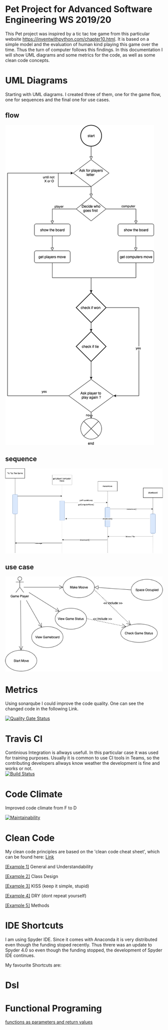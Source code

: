 # Pet Project for Advanced Software Engineering WS 2019/20
This Pet project was inspired by a tic tac toe game from this particular website <https://inventwithpython.com/chapter10.html>. It is based on a simple model and the evaluation of human kind playing this game over the time. Thus the turn of computer follows this findings. In this documentation I will show UML diagrams and some metrics for the code, as well as some clean code concepts.

# UML Diagrams
Starting with UML diagrams. I created three of them, one for the game flow, one for sequences and the final one for use cases.
## flow
![flow diagram](https://github.com/knschuckmann/pet_project/blob/master/UML/flow/flow%20Diagram.png)
## sequence
![sequence diagram](https://github.com/knschuckmann/pet_project/blob/master/UML/sequence/sequence%20Diagram-Page-2.png)
## use case
![use case diagram](https://github.com/knschuckmann/pet_project/blob/master/UML/use%20case/use%20case%20Diagram.png)

# Metrics
Using sonarqube I could improve the code quality. One can see the changed code in the following Link.

[![Quality Gate Status](https://sonarcloud.io/api/project_badges/measure?project=knschuckmann_pet_project&metric=alert_status)](https://sonarcloud.io/dashboard?id=knschuckmann_pet_project)

# Travis CI
Continious Integration is allways usefull. In this particular case it was used for training purposes. Usually it is common to use CI tools in Teams, so the contributing developers allways know weather the development is fine and works or not.  
[![Build Status](https://travis-ci.com/knschuckmann/pet_project.svg?branch=master)](https://travis-ci.com/knschuckmann/pet_project)

# Code Climate
Improved code climate from F to D

[![Maintainability](https://api.codeclimate.com/v1/badges/883bec08099168100c99/maintainability)](https://codeclimate.com/github/knschuckmann/pet_project/maintainability)
# Clean Code
My clean code principles are based on the 'clean code cheat sheet', which can be found here: [Link](https://www.planetgeek.ch/wp-content/uploads/2013/06/Clean-Code-V2.2.pdf)

[[Example 1]](https://github.com/knschuckmann/pet_project/blob/master/play.py#L35) General and Understandability

[[Example 2]](https://github.com/knschuckmann/pet_project/blob/master/TicTacToe_Game.py#L12) Class Design

[[Example 3]](https://github.com/knschuckmann/pet_project/blob/master/play.py) KISS (keep it simple, stupid)

[[Example 4]](https://github.com/knschuckmann/pet_project/blob/master/play.py) DRY (dont repeat yourself)

[[Example 5]](https://github.com/knschuckmann/pet_project/blob/master/TicTacToe_Game.py#L64) Methods

# IDE Shortcuts

I am using Spyder IDE. Since it comes with Anaconda it is very distributed even though the funding stoped recently. Thus threre was an update to Spyder 4.0 so even though the funding stopped, the development of Spyder IDE continues.

My favourite Shortcuts are:


# Dsl

# Functional Programing 
[functions as parameters and return values]() 

